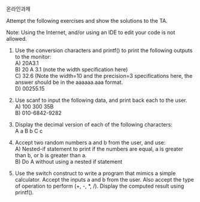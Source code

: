 온라인과제

Attempt the following exercises and show the solutions to the TA.

Note: Using the Internet, and/or using an IDE to edit your code is not allowed.

1. Use the conversion characters and printf() to print the following outputs to the monitor:  
   A) 20A3.1  
   B) 20 A 3.1 (note the width specification here)  
   C) 32.6 (Note the width=10 and the precision=3 specifications here, the answer should be in the aaaaaa.aaa format.  
   D) 00255.15

2. Use scanf to input the following data, and print back each to the user.  
   A) 100 300 35B  
   B) 010-6842-9282

3. Display the decimal version of each of the following characters:  
   A a B b C c

4. Accept two random numbers a and b from the user, and use:  
   A) Nested-if statement to print if the numbers are equal, a is greater than b, or b is greater than a.  
   B) Do A without using a nested if statement

5. Use the switch construct to write a program that mimics a simple calculator. Accept the inputs a and b from the user. Also accept the type of operation to perform (+, -, \*, /). Display the computed result using printf().
